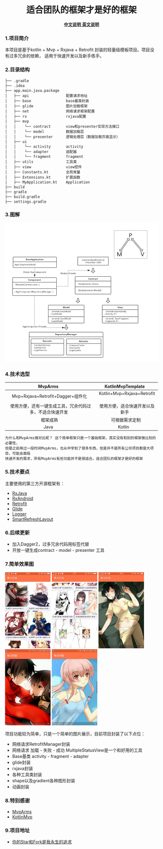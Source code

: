 <h1 align="center">适合团队的框架才是好的框架</h1>
<p align="center">
  <a href="MVPArms.md">
    <b>中文说明</b>
  </a>
    <a href="MVPArms.md">
      <b>英文说明</b>
    </a>
</p>

### 1.项目简介
本项目是基于kotlin + Mvp + Rxjava + Retrofit 封装的轻量级模板项目。项目没有过多冗余的依赖，
适用于快速开发以及新手练手。

### 2.目录结构
```
├── .gradle
├── .idea
├── app.main.java.package
│   ├── api                 配置请求地址
│   ├── base                base基类封装
│   ├── glide               图片加载框架
│   ├── net                 网络请求框架配置
│   ├── rx                  rxjava配置
│   ├── mvp
│   │    └── contract       view和presenter实现方法接口
│   │    └── model          数据加载层
│   │    └── presenter      逻辑处理层（数据加载页面显示）
│   ├── ui
│   │    └── activity       activity
│   │    └── adapter        适配器
│   │    └── fragment       fragment
│   ├── utils               工具类
│   ├── view                view控件
│   ├── Constants.kt        全局常量
│   ├── Extensions.kt       扩展函数
│   ├── MyApplication.kt    Application
├── build
├── gradle
├── build.gradle
├── settings.gradle

```

### 3.图解

<div >
<img src="https://github.com/pengMaster/picApplyGit/blob/master/KotlinMvp/Architecture.png"   alt="引自MvpArms"/>
</div>

### 4.技术选型

| MvpArms   | KotlinMvpTemplate    |
| :----: | :----:   |
|   Mvp+Rxjava+Retrofit+Dagger+组件化    |   Kotlin+Mvp+Rxjava+Retrofit    |
|   使用方便，还有一键生成工具，冗余代码过多，不适合快速开发   |   使用方便，适合快速开发以及新手    |  
|   框架成熟    |   可根据需求定制    |  
|   Java     | Kotlin      |  

```
为什么和MvpArms做对比昵？ 这个简单框架只是一个基础框架，其实没有和别的框架做比较的必要性，
但是之前用过一段时间MvpArms，也从中学到了很多东西，但是并不是所有公司项目都是大项目，可能会面临
快速开发的需求，所有MvpArms有些功能并不是很适合。适合团队的框架才是好的框架
```

### 5.技术要点
主要使用的第三方开源框架有：

 - [RxJava](https://github.com/ReactiveX/RxJava)
 - [RxAndroid](https://github.com/ReactiveX/RxAndroid)
 - [Retrofit](https://github.com/square/retrofit)
 - [Glide](https://github.com/bumptech/glide)
 - [Logger](https://github.com/orhanobut/logger)
 - [SmartRefreshLayout](https://github.com/scwang90/SmartRefreshLayout)


### 6.后续更新

- 加入Dagger2，过多冗余代码用标签代替
- 开放一键生成contract - model - presenter 工具

### 7.简单效果图
<div >
    <img src="https://github.com/pengMaster/picApplyGit/blob/master/KotlinMvp/device-2018-09-28-164014.jpg" width="150" height="250"  alt=""/>
    <img src="https://github.com/pengMaster/picApplyGit/blob/master/KotlinMvp/device-2018-09-28-164110.jpg" width="150" height="250"  alt=""/>
    <img src="https://github.com/pengMaster/picApplyGit/blob/master/KotlinMvp/device-2018-09-28-164920.jpg" width="150" height="250" alt=""/>
    <img src="https://github.com/pengMaster/picApplyGit/blob/master/KotlinMvp/device-2018-09-29-100403.jpg" width="150" height="250"  alt=""/>
   <img src="https://github.com/pengMaster/picApplyGit/blob/master/KotlinMvp/device-2018-09-29-144929.jpg" width="150" height="250"  alt=""/>
</div>

项目功能较为简单，只是一个简单的图片展示，目前项目封装了以下点位：
- 网络请求RetrofitManager封装
- 网络请求 加载 - 失败 - 成功 MultipleStatusView是一个和好用的工具
- Base基类 activity - fragment - adapter
- glide封装
- rxjava封装
- 各种工具类封装
- shape以及gradient各种图形封装
- 动画封装


### 8.特别感谢

 - [MvpArms](https://github.com/JessYanCoding/MVPArms)
 - [KotlinMvp](https://github.com/git-xuhao/KotlinMvp)

### 9.项目地址

 - [你的Star和Fork是我永生的追求](https://github.com/pengMaster/Kotlin_Mvp_Template)